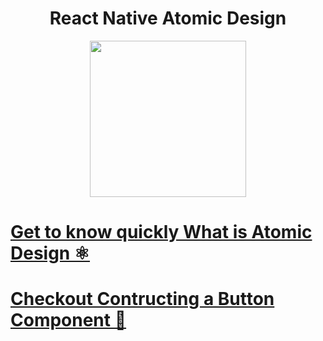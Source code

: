 <div align='center'>
  <h1>React Native Atomic Design</h3>
  <img src="https://user-images.githubusercontent.com/35562287/125961613-70229213-2c63-44a7-9705-0712c7d69d47.jpg" height="250" width"250" />
</div>

# [Get to know quickly What is Atomic Design ⚛️ ](https://youtu.be/BIz1c53OMPk)

# [Checkout Contructing a Button Component 🎉 ](https://youtu.be/ChU73GgWuXk)
